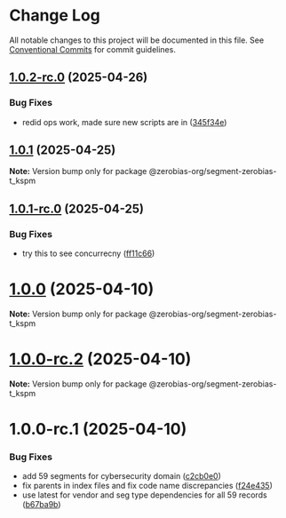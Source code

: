 # Change Log

All notable changes to this project will be documented in this file.
See [Conventional Commits](https://conventionalcommits.org) for commit guidelines.

## [1.0.2-rc.0](https://github.com/zerobias-org/segment/compare/@zerobias-org/segment-zerobias-t_kspm@1.0.1...@zerobias-org/segment-zerobias-t_kspm@1.0.2-rc.0) (2025-04-26)


### Bug Fixes

* redid ops work, made sure new scripts are in ([345f34e](https://github.com/zerobias-org/segment/commit/345f34ec926029dc141943b3e321676adb4a2888))





## [1.0.1](https://github.com/zerobias-org/segment/compare/@zerobias-org/segment-zerobias-t_kspm@1.0.1-rc.0...@zerobias-org/segment-zerobias-t_kspm@1.0.1) (2025-04-25)

**Note:** Version bump only for package @zerobias-org/segment-zerobias-t_kspm





## [1.0.1-rc.0](https://github.com/zerobias-org/segment/compare/@zerobias-org/segment-zerobias-t_kspm@1.0.0...@zerobias-org/segment-zerobias-t_kspm@1.0.1-rc.0) (2025-04-25)


### Bug Fixes

* try this to see concurrecny ([ff11c66](https://github.com/zerobias-org/segment/commit/ff11c66d67cb9f185098fd640d4139178d29ae22))





# [1.0.0](https://github.com/zerobias-org/segment/compare/@zerobias-org/segment-zerobias-t_kspm@1.0.0-rc.2...@zerobias-org/segment-zerobias-t_kspm@1.0.0) (2025-04-10)

**Note:** Version bump only for package @zerobias-org/segment-zerobias-t_kspm





# [1.0.0-rc.2](https://github.com/zerobias-org/segment/compare/@zerobias-org/segment-zerobias-t_kspm@1.0.0-rc.1...@zerobias-org/segment-zerobias-t_kspm@1.0.0-rc.2) (2025-04-10)

**Note:** Version bump only for package @zerobias-org/segment-zerobias-t_kspm





# 1.0.0-rc.1 (2025-04-10)


### Bug Fixes

* add 59 segments for cybersecurity domain ([c2cb0e0](https://github.com/zerobias-org/segment/commit/c2cb0e0c1f1eabb51d7f5a6ae6db98c1516fcdbe))
* fix parents in index files and fix code name discrepancies ([f24e435](https://github.com/zerobias-org/segment/commit/f24e4352453caaa05074cc6bb66ee8ed21a4f11d))
* use latest for vendor and seg type dependencies for all 59 records ([b67ba9b](https://github.com/zerobias-org/segment/commit/b67ba9bed7a90fad3b084161ebc603b5b35214b8))
